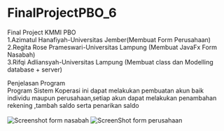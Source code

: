 # FinalProjectPBO_6<br />
Final Project KMMI PBO<br />
1.Azimatul Hanafiyah-Universitas Jember(Membuat Form Perusahaan)<br />
2.Regita Rose Prameswari-Universitas Lampung (Membuat JavaFx Form Nasabah)<br />
3.Rifqi Adliansyah-Universitas Lampung (Membuat class dan Modelling database + server)<br />

Penjelasan Program<br />
Program Sistem Koperasi ini dapat melakukan pembuatan akun baik individu maupun perusahaan,setiap akun dapat melakukan penambahan rekening ,tambah saldo serta penarikan saldo<br />
<br />
![Screenshot form nasabah](https://user-images.githubusercontent.com/71004111/135710410-e9734528-2c28-4904-9b52-4b40adef241a.jpg)
![ScreenShot form perusahaan](https://user-images.githubusercontent.com/71004111/135710416-23d244fd-c2a5-4baa-90e0-74b325a50034.jpg)
